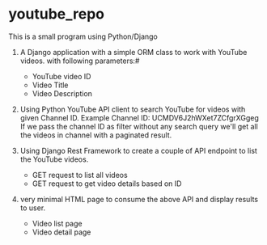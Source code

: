 # youtube_repo
 This is a small program using Python/Django
 
 1. A Django application with a simple ORM class to work with YouTube videos. with following parameters:#
      - YouTube video ID
      - Video Title
      - Video Description
 
 2. Using Python YouTube API client to search YouTube for videos with given Channel ID.
      Example Channel ID: UCMDV6J2hWXet7ZCfgrXGgeg
      If we pass the channel ID as filter without any search query we'll get all the videos in channel with a paginated result.
 
 3. Using Django Rest Framework to create a couple of API endpoint to list the YouTube videos.
      - GET request to list all videos
      - GET request to get video details based on ID
 
 4. very minimal HTML page to consume the above API and display results to user.
      - Video list page
      - Video detail page
